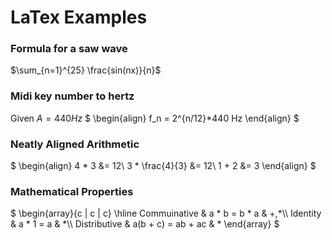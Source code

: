# LaTex Examples

### Formula for a saw wave

$\sum_{n=1}^{25} \frac{sin(nx)}{n}$

### Midi key number to hertz
Given $A = 440Hz$
$
\begin{align}
f_n = 2^{n/12}*440 Hz
\end{align}
$

### Neatly Aligned Arithmetic

$
\begin{align}
4 * 3 &= 12\\
3 * \frac{4}{3} &= 12\\
1 + 2 &= 3
\end{align}
$

### Mathematical Properties

$
\begin{array}{c | c | c}
\hline
Commuinative & a * b = b * a & +,*\\\\
Identity & a * 1 = a & *\\\\
Distributive & a(b + c) = ab + ac & *
\end{array}
$
